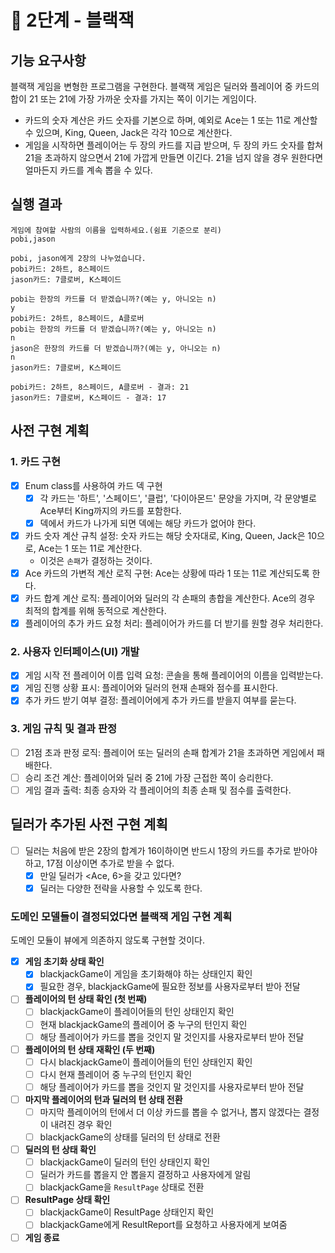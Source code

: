 # 🚀 2단계 - 블랙잭

## 기능 요구사항

블랙잭 게임을 변형한 프로그램을 구현한다. 블랙잭 게임은 딜러와 플레이어 중 카드의 합이 21 또는 21에 가장 가까운 숫자를 가지는 쪽이 이기는 게임이다.

- 카드의 숫자 계산은 카드 숫자를 기본으로 하며, 예외로 Ace는 1 또는 11로 계산할 수 있으며, King, Queen, Jack은 각각 10으로 계산한다.
- 게임을 시작하면 플레이어는 두 장의 카드를 지급 받으며, 두 장의 카드 숫자를 합쳐 21을 초과하지 않으면서 21에 가깝게 만들면 이긴다. 21을 넘지 않을 경우 원한다면 얼마든지 카드를 계속 뽑을 수 있다.

## 실행 결과

```
게임에 참여할 사람의 이름을 입력하세요.(쉼표 기준으로 분리)
pobi,jason

pobi, jason에게 2장의 나누었습니다.
pobi카드: 2하트, 8스페이드
jason카드: 7클로버, K스페이드

pobi는 한장의 카드를 더 받겠습니까?(예는 y, 아니오는 n)
y
pobi카드: 2하트, 8스페이드, A클로버
pobi는 한장의 카드를 더 받겠습니까?(예는 y, 아니오는 n)
n
jason은 한장의 카드를 더 받겠습니까?(예는 y, 아니오는 n)
n
jason카드: 7클로버, K스페이드

pobi카드: 2하트, 8스페이드, A클로버 - 결과: 21
jason카드: 7클로버, K스페이드 - 결과: 17
```

## 사전 구현 계획

### 1. 카드 구현

- [x] Enum class를 사용하여 카드 덱 구현
  - [x] 각 카드는 '하트', '스페이드', '클럽', '다이아몬드' 문양을 가지며, 각 문양별로 Ace부터 King까지의 카드를 포함한다.
  - [x] 덱에서 카드가 나가게 되면 덱에는 해당 카드가 없어야 한다.
- [x] 카드 숫자 계산 규칙 설정: 숫자 카드는 해당 숫자대로, King, Queen, Jack은 10으로, Ace는 1 또는 11로 계산한다.
  - 이것은 `손패`가 결정하는 것이다.
- [x] Ace 카드의 가변적 계산 로직 구현: Ace는 상황에 따라 1 또는 11로 계산되도록 한다.
- [x] 카드 합계 계산 로직: 플레이어와 딜러의 각 손패의 총합을 계산한다. Ace의 경우 최적의 합계를 위해 동적으로 계산한다.
- [x] 플레이어의 추가 카드 요청 처리: 플레이어가 카드를 더 받기를 원할 경우 처리한다.

[//]: # (- [ ] 플레이어와 딜러의 초기 카드 할당: 게임 시작 시 플레이어와 딜러에게 각각 2장의 카드를 무작위로 할당한다.)

### 2. 사용자 인터페이스(UI) 개발

- [x] 게임 시작 전 플레이어 이름 입력 요청: 콘솔을 통해 플레이어의 이름을 입력받는다.
- [x] 게임 진행 상황 표시: 플레이어와 딜러의 현재 손패와 점수를 표시한다.
- [x] 추가 카드 받기 여부 결정: 플레이어에게 추가 카드를 받을지 여부를 묻는다.

### 3. 게임 규칙 및 결과 판정

- [ ] 21점 초과 판정 로직: 플레이어 또는 딜러의 손패 합계가 21을 초과하면 게임에서 패배한다.
- [ ] 승리 조건 계산: 플레이어와 딜러 중 21에 가장 근접한 쪽이 승리한다.
- [ ] 게임 결과 출력: 최종 승자와 각 플레이어의 최종 손패 및 점수를 출력한다.

## 딜러가 추가된 사전 구현 계획

- [ ] 딜러는 처음에 받은 2장의 합계가 16이하이면 반드시 1장의 카드를 추가로 받아야 하고, 17점 이상이면 추가로 받을 수 없다.
  - [x] 만일 딜러가 <Ace, 6>을 갖고 있다면?
  - [x] 딜러는 다양한 전략을 사용할 수 있도록 한다.

### 도메인 모델들이 결정되었다면 블랙잭 게임 구현 계획
도메인 모듈이 뷰에게 의존하지 않도록 구현할 것이다.

- [x] **게임 초기화 상태 확인**
  - [x] blackjackGame이 게임을 초기화해야 하는 상태인지 확인
  - [x] 필요한 경우, blackjackGame에 필요한 정보를 사용자로부터 받아 전달

- [ ] **플레이어의 턴 상태 확인 (첫 번째)**
  - [ ] blackjackGame이 플레이어들의 턴인 상태인지 확인
  - [ ] 현재 blackjackGame의 플레이어 중 누구의 턴인지 확인
  - [ ] 해당 플레이어가 카드를 뽑을 것인지 말 것인지를 사용자로부터 받아 전달

- [ ] **플레이어의 턴 상태 재확인 (두 번째)**
  - [ ] 다시 blackjackGame이 플레이어들의 턴인 상태인지 확인
  - [ ] 다시 현재 플레이어 중 누구의 턴인지 확인
  - [ ] 해당 플레이어가 카드를 뽑을 것인지 말 것인지를 사용자로부터 받아 전달

- [ ] **마지막 플레이어의 턴과 딜러의 턴 상태 전환**
  - [ ] 마지막 플레이어의 턴에서 더 이상 카드를 뽑을 수 없거나, 뽑지 않겠다는 결정이 내려진 경우 확인
  - [ ] blackjackGame의 상태를 딜러의 턴 상태로 전환

- [ ] **딜러의 턴 상태 확인**
  - [ ] blackjackGame이 딜러의 턴인 상태인지 확인
  - [ ] 딜러가 카드를 뽑을지 안 뽑을지 결정하고 사용자에게 알림
  - [ ] blackjackGame을 `ResultPage` 상태로 전환

- [ ] **ResultPage 상태 확인**
  - [ ] blackjackGame이 ResultPage 상태인지 확인
  - [ ] blackjackGame에게 ResultReport를 요청하고 사용자에게 보여줌

- [ ] **게임 종료**

